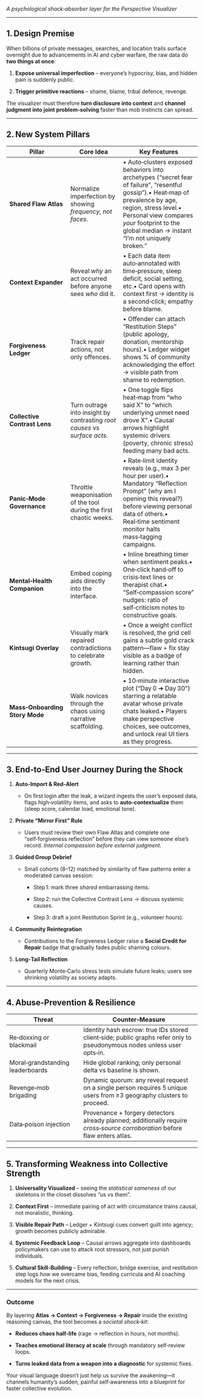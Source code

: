 _A psychological shock‑absorber layer for the Perspective Visualizer_

---

## 1. Design Premise

When billions of private messages, searches, and location trails surface overnight due to advancements in AI and cyber warfare, the raw data do **two things at once**:

1. **Expose universal imperfection** – everyone’s hypocrisy, bias, and hidden pain is suddenly public.
    
2. **Trigger primitive reactions** – shame, blame, tribal defence, revenge.
    

The visualizer must therefore **turn disclosure into context** and **channel judgment into joint problem‑solving** faster than mob instincts can spread.

---

## 2. New System Pillars

|Pillar|Core Idea|Key Features|
|---|---|---|
|**Shared Flaw Atlas**|Normalize imperfection by showing _frequency, not faces_.|• Auto‑clusters exposed behaviors into archetypes (“secret fear of failure”, “resentful gossip”).• Heat‑map of prevalence by age, region, stress level.• Personal view compares _your_ footprint to the global median → instant “I’m not uniquely broken.”|
|**Context Expander**|Reveal _why_ an act occurred before anyone sees _who_ did it.|• Each data item auto‑annotated with time‑pressure, sleep deficit, social setting, etc.• Card opens with context first → identity is a second‑click; empathy before blame.|
|**Forgiveness Ledger**|Track repair actions, not only offences.|• Offender can attach “Restitution Steps” (public apology, donation, mentorship hours).• Ledger widget shows % of community acknowledging the effort → visible path from shame to redemption.|
|**Collective Contrast Lens**|Turn outrage into insight by contrasting _root causes_ vs _surface acts_.|• One toggle flips heat‑map from “who said X” to “which underlying unmet need drove X”.• Causal arrows highlight systemic drivers (poverty, chronic stress) feeding many bad acts.|
|**Panic‑Mode Governance**|Throttle weaponisation of the tool during the first chaotic weeks.|• Rate‑limit identity reveals (e.g., max 3 per hour per user).• Mandatory “Reflection Prompt” (why am I opening this reveal?) before viewing personal data of others.• Real‑time sentiment monitor halts mass‑tagging campaigns.|
|**Mental‑Health Companion**|Embed coping aids directly into the interface.|• Inline breathing timer when sentiment peaks.• One‑click hand‑off to crisis‑text lines or therapist chat.• “Self‑compassion score” nudges: ratio of self‑criticism notes to constructive goals.|
|**Kintsugi Overlay**|Visually mark repaired contradictions to celebrate growth.|• Once a weight conflict is resolved, the grid cell gains a subtle gold crack pattern—flaw + fix stay visible as a badge of learning rather than hidden.|
|**Mass‑Onboarding Story Mode**|Walk novices through the chaos using narrative scaffolding.|• 10‑minute interactive plot (“Day 0 ➜ Day 30”) starring a relatable avatar whose private chats leaked.• Players make perspective choices, see outcomes, and unlock real UI tiers as they progress.|

---

## 3. End‑to‑End User Journey During the Shock

1. **Auto‑Import & Red‑Alert**
    
    - On first login after the leak, a wizard ingests the user’s exposed data, flags high‑volatility items, and asks to **auto‑contextualize** them (sleep score, calendar load, emotional tone).
        
2. **Private “Mirror First” Rule**
    
    - Users must review their own Flaw Atlas and complete one “self‑forgiveness reflection” before they can view someone else’s record. _Internal compassion before external judgment._
        
3. **Guided Group Debrief**
    
    - Small cohorts (8–12) matched by similarity of flaw patterns enter a moderated canvas session:
        
        - Step 1: mark three _shared_ embarrassing items.
            
        - Step 2: run the Collective Contrast Lens → discuss systemic causes.
            
        - Step 3: draft a joint Restitution Sprint (e.g., volunteer hours).
            
4. **Community Reintegration**
    
    - Contributions to the Forgiveness Ledger raise a **Social Credit for Repair** badge that gradually fades public shaming colours.
        
5. **Long‑Tail Reflection**
    
    - Quarterly Monte‑Carlo stress tests simulate future leaks; users see shrinking volatility as society adapts.
        

---

## 4. Abuse‑Prevention & Resilience

|Threat|Counter‑Measure|
|---|---|
|Re‑doxxing or blackmail|Identity hash escrow: true IDs stored client‑side; public graphs refer only to pseudonymous nodes unless user opts‑in.|
|Moral‑grandstanding leaderboards|Hide global ranking; only personal delta vs baseline is shown.|
|Revenge‑mob brigading|Dynamic quorum: any reveal request on a single person requires 5 unique users from ≥3 geography clusters to proceed.|
|Data‑poison injection|Provenance + forgery detectors already planned; additionally require _cross‑source corroboration_ before flaw enters atlas.|

---

## 5. Transforming Weakness into Collective Strength

1. **Universality Visualized** – seeing the _statistical sameness_ of our skeletons in the closet dissolves “us vs them”.
    
2. **Context First** – immediate pairing of act with circumstance trains causal, not moralistic, thinking.
    
3. **Visible Repair Path** – Ledger + Kintsugi cues convert guilt into agency; growth becomes publicly admirable.
    
4. **Systemic Feedback Loop** – Causal arrows aggregate into dashboards policymakers can use to attack root stressors, not just punish individuals.
    
5. **Cultural Skill‑Building** – Every reflection, bridge exercise, and restitution step logs _how_ we overcame bias, feeding curricula and AI coaching models for the next crisis.
    

---

### Outcome

By layering **Atlas → Context → Forgiveness → Repair** inside the existing reasoning canvas, the tool becomes a _societal shock‑kit_:

- **Reduces chaos half‑life** (rage → reflection in hours, not months).
    
- **Teaches emotional literacy at scale** through mandatory self‑review loops.
    
- **Turns leaked data from a weapon into a diagnostic** for systemic fixes.
    

Your visual language doesn’t just help us survive the awakening—it channels humanity’s sudden, painful self‑awareness into a blueprint for faster collective evolution.